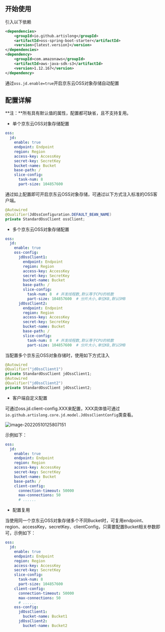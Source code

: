 ## 开始使用

引入以下依赖

```xml
<dependencies>
	<groupId>io.github.artislong</groupId>
    <artifactId>oss-spring-boot-starter</artifactId>
    <version>{latest.version}</version>
</dependencies>
<dependency>
    <groupId>com.amazonaws</groupId>
    <artifactId>aws-java-sdk-s3</artifactId>
    <version>1.12.167</version>
</dependency>
```

通过`oss.jd.enable=true`开启京东云OSS对象存储自动配置

## 配置详解

**注：**所有具有默认值的属性，配置都可缺省，且不支持复用。

- 单个京东云OSS对象存储配置

```yaml
oss:
  jd:
    enable: true
    endpoint: Endpoint
    region: Region
    access-key: AccessKey
    secret-key: SecretKey
    bucket-name: Bucket
    base-path: /
    slice-config:
      task-num: 8
      part-size: 104857600
```

通过如上配置即可开启京东云OSS对象存储，可通过以下方式注入标准的OSS客户端。

```java
@Autowired
@Qualifier(JdOssConfiguration.DEFAULT_BEAN_NAME)
private StandardOssClient ossClient;
```

- 多个京东云OSS对象存储配置

```yaml
oss:
  jd:
    enable: true
    oss-config:
      jdOssClient1:
        endpoint: Endpoint
    	region: Region
    	access-key: AccessKey
    	secret-key: SecretKey
    	bucket-name: Bucket
	    base-path: /
        slice-config:
          task-num: 8  # 并发线程数,默认等于CPU的核数
          part-size: 104857600  # 分片大小,单位KB,默认5MB
      jdOssClient2:
        endpoint: Endpoint
    	region: Region
    	access-key: AccessKey
    	secret-key: SecretKey
    	bucket-name: Bucket
	    base-path: /
        slice-config:
          task-num: 8  # 并发线程数,默认等于CPU的核数
          part-size: 104857600  # 分片大小,单位KB,默认5MB
```

当配置多个京东云OSS对象存储时，使用如下方式注入

```java
@Autowired
@Qualifier("jdOssClient1")
private StandardOssClient jdOssClient1;
@Autowired
@Qualifier("jdOssClient2")
private StandardOssClient jdOssClient2;
```

- 客户端自定义配置

可通过oss.jd.client-config.XXX来配置，XXX具体值可通过`io.github.artislong.core.jd.model.JdOssClientConfig`类查看。

![image-20220510125807151](C:\Users\15221\AppData\Roaming\Typora\typora-user-images\image-20220510125807151.png)

示例如下：

```yaml
oss:
  jd:
    enable: true
    endpoint: Endpoint
    region: Region
    access-key: AccessKey
    secret-key: SecretKey
    bucket-name: Bucket
    base-path: /
    client-config:
      connection-timeout: 50000
      max-connections: 50
      # ...... 
```

- 配置复用

当使用同一个京东云OSS对象存储多个不同Bucket时，可复用endpoint、region、accessKey，secretKey、clientConfig，只需要配置Bucket相关参数即可，示例如下：

```yaml
oss:
  jd:
    enable: true
    endpoint: Endpoint
    region: Region
    access-key: AccessKey
    secret-key: SecretKey
    slice-config:
      task-num: 8
      part-size: 104857600
    client-config:
      connection-timeout: 50000
      max-connections: 50
      # ......    
	oss-config:
      jdOssClient1:
        bucket-name: Bucket1
      jdOssClient2:
        bucket-name: Bucket2
```

